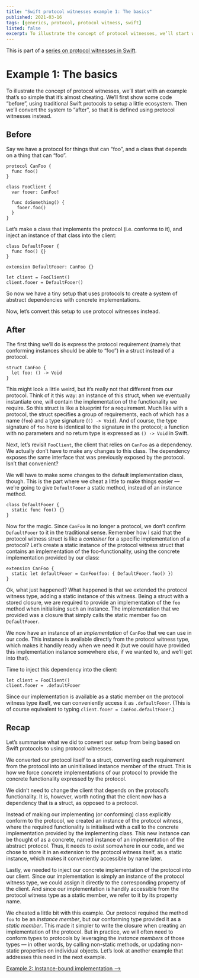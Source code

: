 ```yaml
---
title: "Swift protocol witnesses example 1: The basics"
published: 2021-03-16 
tags: [generics, protocol, protocol witness, swift]
listed: false
excerpt: To illustrate the concept of protocol witnesses, we’ll start with an example that’s so simple that it’s almost cheating. We’ll first show some code “before”, using traditional Swift protocols to setup a little ecosystem. Then we’ll convert the system to “after”, so that it is defined using protocol witnesses instead.
---
```


This is part of a [series on protocol witnesses in Swift](/swift-protocol-witnesses/).

# Example 1: The basics

To illustrate the concept of protocol witnesses, we’ll start with an example that’s so simple that it’s almost cheating. We’ll first show some code “before”, using traditional Swift protocols to setup a little ecosystem. Then we’ll convert the system to “after”, so that it is defined using protocol witnesses instead.

## Before

Say we have a protocol for things that can “foo”, and a class that depends on a thing that can “foo”.

```
protocol CanFoo {
  func foo()
}

class FooClient {
  var fooer: CanFoo!

  func doSomething() {
    fooer.foo()
  }
}
```

Let’s make a class that implements the protocol (i.e. conforms to it), and inject an instance of that class into the client:

```
class DefaultFooer {
  func foo() {}
}

extension DefaultFooer: CanFoo {}

let client = FooClient()
client.fooer = DefaultFooer()
```

So now we have a tiny setup that uses protocols to create a system of abstract dependencies with concrete implementations.

Now, let’s convert this setup to use protocol witnesses instead.

## After

The first thing we’ll do is express the protocol requirement (namely that conforming instances should be able to “foo”) in a struct instead of a protocol.

```
struct CanFoo {
  let foo: () -> Void
}
```

This might look a little weird, but it’s really not that different from our protocol. Think of it this way: an instance of this struct, when we eventually instantiate one, will contain the implementation of the functionality we require. So this struct is like a blueprint for a requirement. Much like with a protocol, the struct specifies a group of requirements, each of which has a name (`foo`) and a type signature (`() -> Void`). And of course, the type signature of `foo` here is identical to the signature in the protocol; a function with no parameters and no return type is expressed as `() -> Void` in Swift.

Next, let’s revisit `FooClient`, the client that relies on `CanFoo` as a dependency. We actually don’t have to make any changes to this class. The dependency exposes the same interface that was previously exposed by the protocol. Isn’t that convenient?

We will have to make some changes to the default implementation class, though. This is the part where we cheat a little to make things easier — we’re going to give `DefaultFooer` a static method, instead of an instance method.

```
class DefaultFooer {
  static func foo() {}
}
```

Now for the magic. Since `CanFoo` is no longer a protocol, we don’t confirm `DefaultFooer` to it in the traditional sense. Remember how I said that the protocol witness struct is like a *container* for a specific implementation of a protocol? Let’s create a static instance of the protocol witness struct that contains an implementation of the foo-functionality, using the concrete implementation provided by our class:

```
extension CanFoo {
  static let defaultFooer = CanFoo(foo: { DefaultFooer.foo() })
}
```

Ok, what just happened? What happened is that we extended the protocol witness type, adding a static instance of this witness. Being a struct with a stored closure, we are required to provide an implementation of the `foo` method when initialising such an instance. The implementation that we provided was a closure that simply calls the static member `foo` on `DefaultFooer`.

We now have an instance of an *implementation* of `CanFoo` that we can use in our code. This instance is available directly from the protocol witness type, which makes it handily ready when we need it (but we could have provided this implementation instance somewhere else, if we wanted to, and we’ll get into that).

Time to inject this dependency into the client:

```
let client = FooClient()
client.fooer = .defaultFooer
```

Since our implementation is available as a static member on the protocol witness type itself, we can conveniently access it as `.defaultFooer`. (This is of course equivalent to typing `client.fooer = CanFoo.defaultFooer`.)

## Recap

Let’s summarise what we did to convert our setup from being based on Swift protocols to using protocol witnesses. 

We converted our protocol itself to a struct, converting each requirement from the protocol into an uninitialised instance member of the struct. This is how we force concrete implementations of our protocol to provide the concrete functionality expressed by the protocol.

We didn’t need to change the client that depends on the protocol’s functionality. It is, however, worth noting that the client now has a dependency that is a struct, as opposed to a protocol.

Instead of making our implementing (or conforming) class explicitly conform to the protocol, we created an instance of the protocol witness, where the required functionality is initialised with a call to the concrete implementation provided by the implementing class. This new instance can be thought of as a concrete, named instance of an implementation of the abstract protocol. Thus, it needs to exist somewhere in our code, and we chose to store it in an extension to the protocol witness itself, as a static instance, which makes it conveniently accessible by name later.

Lastly, we needed to inject our concrete implementation of the protocol into our client. Since our implementation is simply an instance of the protocol witness type, we could assign it directly to the corresponding property of the client. And since our implementation is handily accessible from the protocol witness type as a static member, we refer to it by its property name.

We cheated a little bit with this example. Our protocol required the method `foo` to be an *instance member*, but our conforming type provided it as a *static member*. This made it simpler to write the closure when creating an implementation of the protocol. But in practice, we will often need to conform types to protocols by leveraging the *instance members* of those types — in other words, by calling non-static methods, or updating non-static properties on individual objects. Let’s look at another example that addresses this need in the next example.

[Example 2: Instance-bound implementation -->](/swift-protocol-witnesses/swift-protocol-witnesses-2/)
